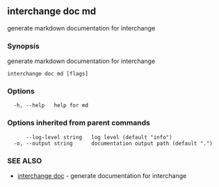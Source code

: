 ## interchange doc md

generate markdown documentation for interchange

### Synopsis

generate markdown documentation for interchange

```
interchange doc md [flags]
```

### Options

```
  -h, --help   help for md
```

### Options inherited from parent commands

```
      --log-level string   log level (default "info")
  -o, --output string      documentation output path (default ".")
```

### SEE ALSO

* [interchange doc](interchange_doc.md)	 - generate documentation for interchange

